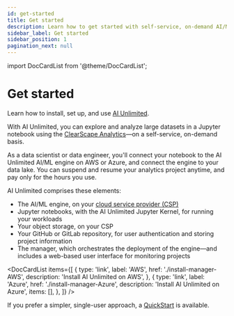 ```yaml
---
id: get-started
title: Get started
description: Learn how to get started with self-service, on-demand AI/ML engine.
sidebar_label: Get started
sidebar_position: 1
pagination_next: null
---
```


import DocCardList from '@theme/DocCardList';

# Get started

Learn how to install, set up, and use [AI Unlimited](https://www.teradata.com/platform/ai-unlimited). 

With AI Unlimited, you can explore and analyze large datasets in a Jupyter notebook using the [ClearScape Analytics](https://www.teradata.com/platform/clearscape-analytics)&mdash;on a self-service, on-demand basis. 

As a data scientist or data engineer, you'll connect your notebook to the AI Unlimited AI/ML engine on AWS or Azure, and connect the engine to your data lake. You can suspend and resume your analytics project anytime, and pay only for the hours you use.

AI Unlimited comprises these elements:
- The AI/ML engine, on your [cloud service provider (CSP)](/docs/glossary.md#glo-csp)
- Jupyter notebooks, with the AI Unlimited Jupyter Kernel, for running your workloads
- Your object storage, on your CSP
- Your GitHub or GitLab repository, for user authentication and storing project information
- The manager, which orchestrates the deployment of the engine&mdash;and includes a web-based user interface for monitoring projects

<DocCardList items={[
  {
    type: 'link',
    label: 'AWS',
    href: './install-manager-AWS',
    description: 'Install AI Unlimited on AWS',
  },
  {
    type: 'link',
    label: 'Azure',
    href: './install-manager-Azure',
    description: 'Install AI Unlimited on Azure',
    items: [],
  },
]} />

If you prefer a simpler, single-user approach, a [QuickStart](/docs/advanced/quickstart) is available.





